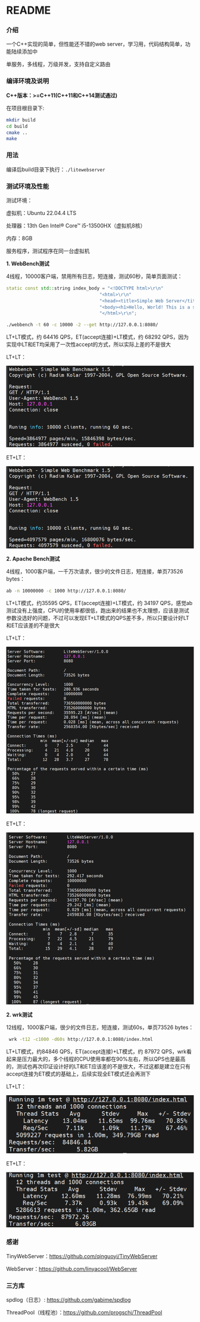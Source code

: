 # README

### 介绍

一个C++实现的简单，但性能还不错的web server，学习用，代码结构简单，功能陆续添加中

单服务，多线程，万级并发，支持自定义路由

### 编译环境及说明

**C++版本：>=C++11(C++11和C++14测试通过)**

在项目根目录下:
```bash
mkdir build
cd build
cmake ..
make
```

### 用法

编译后build目录下执行：`./litewebserver`

### 测试环境及性能

测试环境：

虚拟机：Ubuntu 22.04.4 LTS

处理器：13th Gen Intel® Core™ i5-13500HX（虚拟机8核）

内存：8GB

服务程序，测试程序在同一台虚拟机

**1. WebBench测试**
   
   4线程，10000客户端，禁用所有日志，短连接，测试60秒，简单页面测试：

   ```C++
   static const std::string index_body = "<!DOCTYPE html>\r\n"
                                      "<html>\r\n"
                                      "<head><title>Simple Web Server</title></head>\r\n"
                                      "<body><h1>Hello, World! This is a simple web server.</h1></body>\r\n"
                                      "</html>\r\n";
   ```

   ```bash
   ./webbench -t 60 -c 10000 -2 --get http://127.0.0.1:8080/
   ```

   LT+LT模式，约 64416 QPS，ET(accept连接)+LT模式，约 68292 QPS，因为实现中LT和ET均采用了一次性accept的方式，所以实际上差的不是很大

   LT+LT：

   ![LTLT](README.assets/LT+LT.png)

   ET+LT：

   ![ETLT](README.assets/ET+LT.png)

**2. Apache Bench测试**

   4线程，1000客户端，一千万次请求，很少的文件日志，短连接，单页73526 bytes：

   ```bash
   ab -n 10000000 -c 1000 http://127.0.0.1:8080/
   ```

   LT+LT模式，约35595 QPS，ET(accept连接)+LT模式，约 34197 QPS，感觉ab测试没有上强度，CPU的使用率都很低，跑出来的结果也不太理想，应该是测试参数没选好的问题，不过可以发现ET+LT模式的QPS差不多，所以只要设计好LT和ET应该差的不是很大

   LT+LT：
  
   ![LTLTab](README.assets/LT+LT_ab.png)

   ET+LT：

   ![ETLTab](README.assets/ET+LT_ab.png)

**2. wrk测试**

   12线程，1000客户端，很少的文件日志，短连接，测试60s，单页73526 bytes：

   ```bash
    wrk -t12 -c1000 -d60s http://127.0.0.1:8080/index.html
   ```

   LT+LT模式，约84846 QPS，ET(accept连接)+LT模式，约 87972 QPS，wrk看起来是压力最大的，多个线程的CPU使用率都在90%左右，所以QPS也是最高的，测试也再次印证设计好的LT和ET应该差的不是很大，不过这都是建立在只有accept连接为ET模式的基础上，后续实现全ET模式还会再测下

   LT+LT：
  
   ![LTLTwrk](README.assets/LT+LT_wrk.png)

   ET+LT：

   ![ETLTwrk](README.assets/ET+LT_wrk.png)    

### 感谢

TinyWebServer：https://github.com/qinguoyi/TinyWebServer

WebServer：https://github.com/linyacool/WebServer

### 三方库

spdlog（日志）: https://github.com/gabime/spdlog

ThreadPool（线程池）：https://github.com/progschj/ThreadPool
